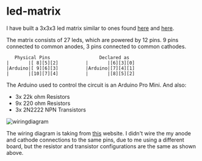 # led-matrix

I have built a 3x3x3 led matrix similar to ones found [here](https://www.youtube.com/watch?v=GLx6aA75CZY) and [here](http://www.instructables.com/id/LED-Cube-and-Arduino-Lib/).

The matrix consists of 27 leds, which are powered by 12 pins. 
9 pins connected to  common anodes, 3 pins connected to common cathodes.

```
   Physical Pins                  Declared as
|       |[ 8][5][2]          |       |[6][3][0]
|Arduino|[ 9][6][3]          |Arduino|[7][4][1]
|       |[10][7][4]          |       |[8][5][2]
```

The Arduino used to control the circuit is an Arduino Pro Mini.
And also:

- 3x 22k ohm Resistors
- 9x 220 ohm Resistors
- 3x 2N2222 NPN Transistors

![wiringdiagram](
http://i1.wp.com/randomnerdtutorials.com/wp-content/uploads/2013/08/Schematics-Led-Cube.png)

The wiring diagram is taking from [this](http://randomnerdtutorials.com/arduino-led-cube-3x3x3/) website.
I didn't wire the my anode and cathode connections to the same pins, due to me using a different board, but the resistor and transistor configurations are the same as shown above.
